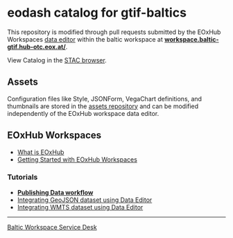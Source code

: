 # eodash catalog for gtif-baltics

This repository is modified through pull requests submitted by the EOxHub Workspaces [data editor](https://documentation.hub.eox.at/data-editor/) within the baltic workspace at **[workspace.baltic-gtif.hub-otc.eox.at/](https://workspace.baltic-gtif.hub-otc.eox.at/)**.


View Catalog in the [STAC browser](https://radiantearth.github.io/stac-browser/#/external/baltic-gtif.github.io/baltic-catalog/baltic/catalog.json?.language=en).

## Assets
Configuration files like Style, JSONForm, VegaChart definitions, and thumbnails are stored in the [assets repository](https://github.com/baltic-gtif/assets/) and can be modified independently of the EOxHub workspace data editor.

## EOxHub Workspaces
- [What is EOxHub](https://documentation.hub.eox.at/intro/)
- [Getting Started with EOxHub Workspaces](https://documentation.hub.eox.at/getting-started/)

### Tutorials
- **[Publishing Data workflow](https://documentation.hub.eox.at/publishing-workflow-tutorial/)**
- [Integrating GeoJSON dataset using Data Editor](https://documentation.hub.eox.at/publishing-workflow-tutorial/)
- [Integrating WMTS dataset using Data Editor](https://documentation.hub.eox.at/wmts-tutorial/)

---

[Baltic Workspace Service Desk](service+tenants-gtif-workspaces-baltic-gtif-request@sd.eox.at)
